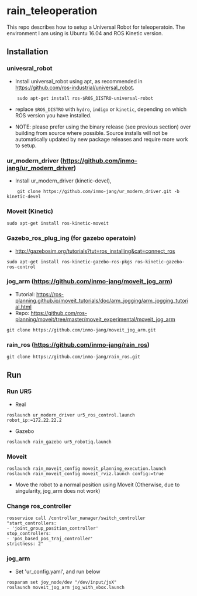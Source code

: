 # rain_teleoperation

This repo describes how to setup a Universal Robot for teleoperatoin. The environment I am using is Ubuntu 16.04 and ROS Kinetic version. 

## Installation

### univesral_robot
- Install universal_robot using apt, as recommended in https://github.com/ros-industrial/universal_robot. 

```
    sudo apt-get install ros-$ROS_DISTRO-universal-robot
```

- replace `$ROS_DISTRO` with `hydro`, `indigo` or `kinetic`, depending on which ROS version you have installed.

- NOTE: please prefer using the binary release (see previous section) over building from source where possible. Source installs will not be automatically updated by new package releases and require more work to setup.

### ur_modern_driver (https://github.com/inmo-jang/ur_modern_driver)

- Install ur_modern_driver (kinetic-devel), 

```
    git clone https://github.com/inmo-jang/ur_modern_driver.git -b kinetic-devel
```   

### Moveit (Kinetic)

```
sudo apt-get install ros-kinetic-moveit
```

### Gazebo_ros_plug_ing (for gazebo operatoin) 

- http://gazebosim.org/tutorials?tut=ros_installing&cat=connect_ros

```
sudo apt-get install ros-kinetic-gazebo-ros-pkgs ros-kinetic-gazebo-ros-control
```

### jog_arm (https://github.com/inmo-jang/moveit_jog_arm)

- Tutorial: https://ros-planning.github.io/moveit_tutorials/doc/arm_jogging/arm_jogging_tutorial.html
- Repo: https://github.com/ros-planning/moveit/tree/master/moveit_experimental/moveit_jog_arm

```
git clone https://github.com/inmo-jang/moveit_jog_arm.git
```


### rain_ros (https://github.com/inmo-jang/rain_ros)
```
git clone https://github.com/inmo-jang/rain_ros.git
```



## Run

### Run UR5 

* Real
```
roslaunch ur_modern_driver ur5_ros_control.launch robot_ip:=172.22.22.2
```

* Gazebo

```
roslaunch rain_gazebo ur5_robotiq.launch
```

### Moveit

```
roslaunch rain_moveit_config moveit_planning_execution.launch
roslaunch rain_moveit_config moveit_rviz.launch config:=true
```

- Move the robot to a normal position using Moveit (Otherwise, due to singularity, jog_arm does not work)


### Change ros_controller

```
rosservice call /controller_manager/switch_controller "start_controllers:
- 'joint_group_position_controller'
stop_controllers:
- 'pos_based_pos_traj_controller'
strictness: 2"
```

### jog_arm

- Set 'ur_config.yaml', and run below 

```
rosparam set joy_node/dev "/dev/input/jsX"
roslaunch moveit_jog_arm jog_with_xbox.launch
```




